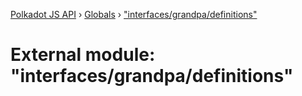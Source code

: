 [Polkadot JS API](../README.md) › [Globals](../globals.md) › ["interfaces/grandpa/definitions"](_interfaces_grandpa_definitions_.md)

# External module: "interfaces/grandpa/definitions"


